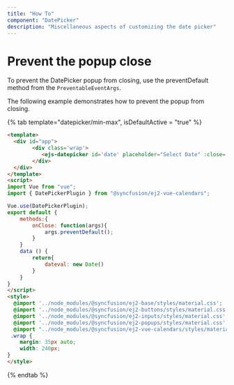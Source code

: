 ```yaml
---
title: "How To"
component: "DatePicker"
description: "Miscellaneous aspects of customizing the date picker"
---
```


# Prevent the popup close

To prevent the DatePicker popup from closing, use the
preventDefault method from the
`PreventableEventArgs`.

The following example demonstrates how to prevent the popup from closing.

{% tab template="datepicker/min-max", isDefaultActive = "true" %}

```html
<template>
  <div id="app">
        <div class='wrap'>
           <ejs-datepicker id='date' placeholder="Select Date" :close='onClose' :value='dateval'></ejs-datepicker>
        </div>
  </div>
</template>
<script>
import Vue from "vue";
import { DatePickerPlugin } from "@syncfusion/ej2-vue-calendars";

Vue.use(DatePickerPlugin);
export default {
    methods:{
        onClose: function(args){
            args.preventDefault();
        }
    }
    data () {
        return{
            dateval: new Date()
        }
    }
}
</script>
<style>
  @import '../node_modules/@syncfusion/ej2-base/styles/material.css';
  @import '../node_modules/@syncfusion/ej2-buttons/styles/material.css';
  @import '../node_modules/@syncfusion/ej2-inputs/styles/material.css';
  @import '../node_modules/@syncfusion/ej2-popups/styles/material.css';
  @import "../node_modules/@syncfusion/ej2-vue-calendars/styles/material.css";
 .wrap {
    margin: 35px auto;
    width: 240px;
}
</style>
```

{% endtab %}